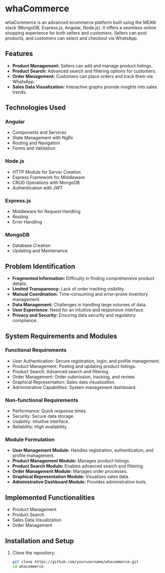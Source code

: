 # whaCommerce

whaCommerce is an advanced ecommerce platform built using the MEAN stack (MongoDB, Express.js, Angular, Node.js). It offers a seamless online shopping experience for both sellers and customers. Sellers can post products, and customers can select and checkout via WhatsApp.

## Features

- **Product Management:** Sellers can add and manage product listings.
- **Product Search:** Advanced search and filtering options for customers.
- **Order Management:** Customers can place orders and track them via WhatsApp.
- **Sales Data Visualization:** Interactive graphs provide insights into sales trends.

## Technologies Used

### Angular
- Components and Services
- State Management with NgRx
- Routing and Navigation
- Forms and Validation

### Node.js
- HTTP Module for Server Creation
- Express Framework for Middleware
- CRUD Operations with MongoDB
- Authentication with JWT

### Express.js
- Middleware for Request Handling
- Routing
- Error Handling

### MongoDB
- Database Creation
- Updating and Maintenance

## Problem Identification

- **Fragmented Information:** Difficulty in finding comprehensive product details.
- **Limited Transparency:** Lack of order tracking visibility.
- **Manual Coordination:** Time-consuming and error-prone inventory management.
- **Data Management:** Challenges in handling large volumes of data.
- **User Experience:** Need for an intuitive and responsive interface.
- **Privacy and Security:** Ensuring data security and regulatory compliance.

## System Requirements and Modules

### Functional Requirements
- User Authentication: Secure registration, login, and profile management.
- Product Management: Posting and updating product listings.
- Product Search: Advanced search and filtering.
- Order Management: Order submission, tracking, and review.
- Graphical Representation: Sales data visualization.
- Administrative Capabilities: System management dashboard.

### Non-functional Requirements
- Performance: Quick response times.
- Security: Secure data storage.
- Usability: Intuitive interface.
- Reliability: High availability.

### Module Formulation
- **User Management Module:** Handles registration, authentication, and profile management.
- **Product Management Module:** Manages product listings.
- **Product Search Module:** Enables advanced search and filtering.
- **Order Management Module:** Manages order processes.
- **Graphical Representation Module:** Visualizes sales data.
- **Administrative Dashboard Module:** Provides administrative tools.

## Implemented Functionalities
- Product Management
- Product Search
- Sales Data Visualization
- Order Management

## Installation and Setup

1. Clone the repository:
   ```bash
   git clone https://github.com/yourusername/whacommerce.git
   cd whacommerce
